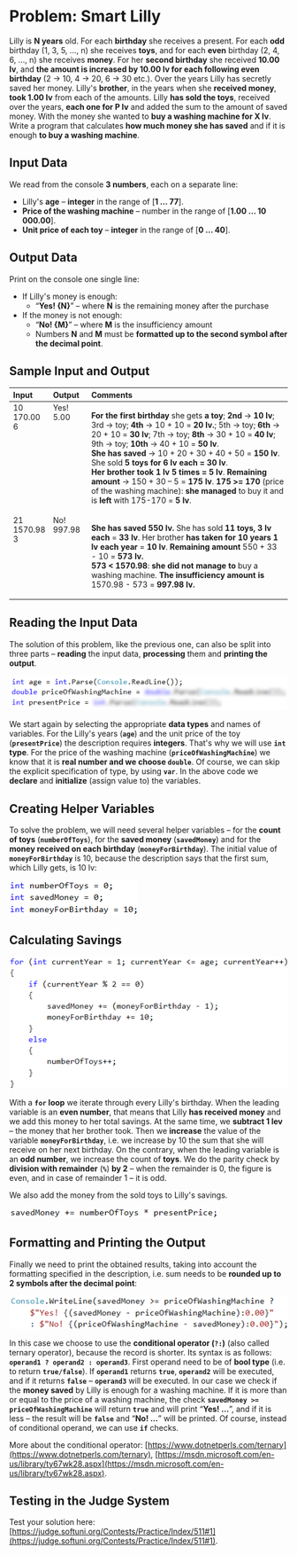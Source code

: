 # Problem: Smart Lilly

Lilly is **N years** old. For each **birthday** she receives a present. For each **odd** birthday (1, 3, 5, …, n) she receives **toys**, and for each **even** birthday (2, 4, 6, …, n) she receives **money**. For her **second birthday** she received **10.00 lv**, and **the amount is increased by 10.00 lv for each following even birthday** (2 -> 10, 4 -> 20, 6 -> 30 etc.). Over the years Lilly has secretly saved her money. Lilly's **brother**, in the years when she **received money**, **took 1.00 lv** from each of the amounts. Lilly **has sold the toys**, received over the years, **each one for P lv** and added the sum to the amount of saved money. With the money she wanted to **buy a washing machine for X lv**. Write a program that calculates **how much money she has saved** and if it is enough **to buy a washing machine**.

## Input Data

We read from the console **3 numbers**, each on a separate line:
- Lilly's **age** – **integer** in the range of [**1 … 77**].
- **Price of the washing machine** – number in the range of [**1.00 … 10 000.00**].
- **Unit price of each toy** – **integer** in the range of [**0 … 40**].

## Output Data

Print on the console one single line:

  * If Lilly's money is enough:
    * “**Yes! {N}**” – where **N** is the remaining money after the purchase
  * If the money is not enough:
    * “**No! {M}**” – where **M** is the insufficiency amount
    * Numbers **N** and **M** must be **formatted up to the second symbol after the decimal point**.

## Sample Input and Output

<table>
<thead>
<tr>
<th align="left"><strong>Input</strong></th>
<th align="left"><strong>Output</strong></th>
<th align="left"><strong>Comments</strong></th>
</tr>
</thead>
<tbody>
<tr>
<td valign="top">10<br>170.00<br>6</td>
<td valign="top">Yes! 5.00</td>
<td valign="top"><p><strong>For the first birthday</strong> she gets <strong>a toy</strong>; <strong>2nd</strong> -> <strong>10 lv</strong>; 3rd -> toy; <strong>4th</strong>  -> 10 + 10 = <strong>20 lv.</strong>; 5th -> toy; <strong>6th</strong> -> 20 + 10 = <strong>30 lv</strong>; 7th -> toy; <strong>8th</strong> -> 30 + 10 = <strong>40 lv</strong>; 9th -> toy; <strong>10th</strong> -> 40 + 10 = <strong>50 lv</strong>.<br>
<strong>She has saved</strong> -> 10 + 20 + 30 + 40 + 50 = <strong>150 lv</strong>. She sold <strong>5 toys for 6 lv each = 30 lv</strong>.<br>
<strong>Her brother took 1 lv 5 times = 5 lv</strong>. <strong>Remaining amount</strong> -> 150 + 30 – 5 = <strong>175 lv</strong>.
<strong>175 &gt;= 170</strong> (price of the washing machine): <strong>she managed</strong> to buy it and is <strong>left</strong> with 175-170 = <strong>5 lv</strong>.
</p></td>
</tr>
<tr>
<td valign="top">21<br>1570.98<br>3</td>
<td valign="top">No! 997.98</td>
<td valign="top"><p><strong>She has saved 550 lv. </strong> She has sold <strong>11 toys,</strong> <strong>3 lv each</strong> = <strong>33 lv</strong>. Her brother <strong> has taken for 10 years 1 lv each year</strong> = <strong>10 lv</strong>. <strong>Remaining amount</strong> 550 + 33 - 10 = <strong>573 lv.</strong> <br>
<strong>573 &lt; 1570.98</strong>: <strong>she did not manage to</strong> buy a washing machine. <strong>The insufficiency amount is</strong> 1570.98 - 573 = <strong>997.98 lv.</strong></p></td>
</tr>
</tbody>
</table>    

## Reading the Input Data

The solution of this problem, like the previous one, can also be split into three parts – **reading** the input data, **processing** them and **printing the output**.

![](/assets/chapter-5-2-images/02.Smart-lilly-01.png)

We start again by selecting the appropriate **data types** and names of variables. For the Lilly's years (**`age`**) and the unit price of the toy (**`presentPrice`**) the description requires **integers**. That's why we will use **`int` type**. For the price of the washing machine (**`priceOfWashingMachine`**) we know that it is **real number and we choose `double`**. Of course, we can skip the explicit specification of type, by using **`var`**. In the above code we **declare** and **initialize** (assign value to) the variables.

## Creating Helper Variables

To solve the problem, we will need several helper variables – for the **count of toys** (**`numberOfToys`**), for the **saved money** (**`savedMoney`**) and for the **money received on each birthday** (**`moneyForBirthday`**). The initial value of **`moneyForBirthday`** is 10, because the description says that the first sum, which Lilly gets, is 10 lv:

![](/assets/chapter-5-2-images/02.Smart-lilly-02.png)

## Calculating Savings

![](/assets/chapter-5-2-images/02.Smart-lilly-03.png)

With a **`for` loop** we iterate through every Lilly's birthday. When the leading variable is an **even number**, that means that Lilly **has received money** and we add this money to her total savings. At the same time, we **subtract 1 lev** – the money that her brother took. Then we **increase** the value of the variable **`moneyForBirthday`**, i.e. we increase by 10 the sum that she will receive on her next birthday. On the contrary, when the leading variable is an **odd number**, we increase the count of **toys**. We do the parity check by **division with remainder** (**`%`**) **by 2** – when the remainder is 0, the figure is even, and in case of remainder 1 – it is odd.

We also add the money from the sold toys to Lilly's savings.

![](/assets/chapter-5-2-images/02.Smart-lilly-04.png)

## Formatting and Printing the Output

Finally we need to print the obtained results, taking into account the formatting specified in the description, i.e. sum needs to be  **rounded up to 2 symbols after the decimal point**:

![](/assets/chapter-5-2-images/02.Smart-lilly-05.png)

In this case we choose to use the **conditional operator (`?:`)** (also called ternary operator), because the record is shorter. Its syntax is as follows: **`operand1 ? operand2 : operand3`**. First operand need to be of **bool type** (i.e. to return **`true/false`**). If **`operand1`** returns **`true`**, **`operand2`** will be executed, and if it returns **`false`** – **`operand3`** will be executed. In our case we check if the **money saved** by Lilly is enough for a washing machine. If it is more than or equal to the price of a washing machine, the check **`savedMoney >= priceOfWashingMachine`** will return **`true`** and will print  “**Yes! …**”, and if it is less – the result will be **`false`** and “**No! …**” will be printed. Of course, instead of conditional operand, we can use **`if`** checks.

More about the conditional operator: [https://www.dotnetperls.com/ternary](https://www.dotnetperls.com/ternary), [https://msdn.microsoft.com/en-us/library/ty67wk28.aspx](https://msdn.microsoft.com/en-us/library/ty67wk28.aspx). 

## Testing in the Judge System

Test your solution here: [https://judge.softuni.org/Contests/Practice/Index/511#1](https://judge.softuni.org/Contests/Practice/Index/511#1).
